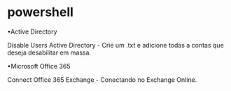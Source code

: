 # powershell

•Active Directory

Disable Users Active Directory - Crie um .txt e adicione todas a contas que deseja desabilitar em massa.

•Microsoft Office 365

Connect Office 365 Exchange - Conectando no Exchange Online.